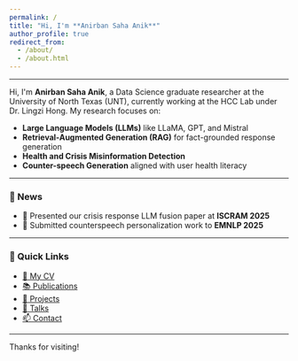 ```yaml
---
permalink: /
title: "Hi, I'm **Anirban Saha Anik**"
author_profile: true
redirect_from: 
  - /about/
  - /about.html
---
```


---

Hi, I'm **Anirban Saha Anik**, a Data Science graduate researcher at the University of North Texas (UNT), currently working at the HCC Lab under Dr. Lingzi Hong. My research focuses on:

- **Large Language Models (LLMs)** like LLaMA, GPT, and Mistral  
- **Retrieval-Augmented Generation (RAG)** for fact-grounded response generation  
- **Health and Crisis Misinformation Detection**  
- **Counter-speech Generation** aligned with user health literacy

---

### 📢 News
- 📄 Presented our crisis response LLM fusion paper at **ISCRAM 2025**
- 🧠 Submitted counterspeech personalization work to **EMNLP 2025**

---

### 🔗 Quick Links
- [📄 My CV](/cv/)
- [📚 Publications](/publications/)
- [💼 Projects](/portfolio/)
- [📢 Talks](/talks/)
- [📫 Contact](mailto:anirbansahaanik@my.unt.edu)

---

Thanks for visiting!
